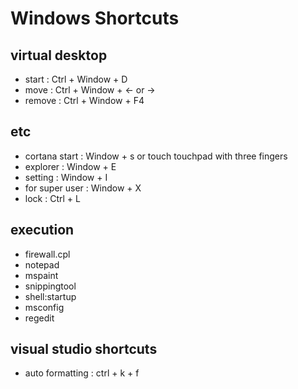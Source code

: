 # Windows Shortcuts

## virtual desktop

- start : Ctrl + Window + D
- move : Ctrl + Window + <- or ->
- remove : Ctrl + Window + F4

## etc

- cortana start : Window + s or touch touchpad with three fingers
- explorer : Window + E
- setting : Window + I
- for super user : Window + X
- lock : Ctrl + L

## execution

- firewall.cpl
- notepad
- mspaint
- snippingtool
- shell:startup
- msconfig
- regedit

## visual studio shortcuts

- auto formatting : ctrl + k + f
